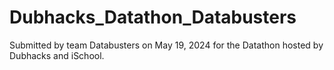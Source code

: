 # Dubhacks_Datathon_Databusters
Submitted by team Databusters on May 19, 2024 for the Datathon hosted by Dubhacks and iSchool.
